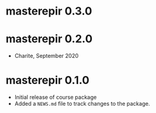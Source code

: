 # masterepir 0.3.0

# masterepir 0.2.0

* Charite, September 2020

# masterepir 0.1.0

* Initial release of course package
* Added a `NEWS.md` file to track changes to the package.
